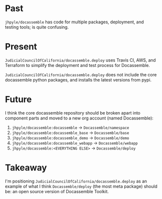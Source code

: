 # Past

`jhpyle/docassemble` has code for multiple packages, deployment, and testing tools; is quite confusing.

# Present

`JudicialCouncilOfCalifornia/docassemble.deploy` uses Travis CI, AWS, and Terraform to simplify the deployment and test process for Docassemble.

`JudicialCouncilOfCalifornia/docassemble.deploy` does not include the core docassemble python packages, and installs the latest versions from pypi.

# Future

I think the core docassemble repository should be broken apart into component parts and moved to a new org account (named Docassemble):

1. `jhpyle/docassemble:docassemble` -> `Docassemble/namespace`
2. `jhpyle/docassemble:docassemble_base` -> `Docassemble/base`
3. `jhpyle/docassemble:docassemble_demo` -> `Docassemble/demo`
4. `jhpyle/docassemble:docassemble_webapp` -> `Docassemble/webapp`
5. `jhpyle/docassemble:<EVERYTHING ELSE>` -> `Docassemble/deploy`

# Takeaway

I'm positioning `JudicialCouncilOfCalifornia/docassemble.deploy` as an example of what I think `Docassemble/deploy` (the most meta package) should be: an open source version of Docassemble Toolkit.
